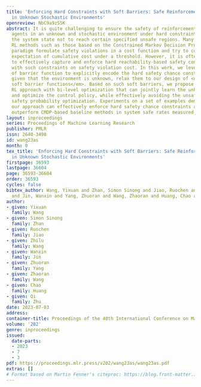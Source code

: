 ```yaml
---
title: 'Enforcing Hard Constraints with Soft Barriers: Safe Reinforcement Learning
  in Unknown Stochastic Environments'
openreview: NbC9a9zS5K
abstract: It is quite challenging to ensure the safety of reinforcement learning (RL)
  agents in an unknown and stochastic environment under hard constraints that require
  the system state not to reach certain specified unsafe regions. Many popular safe
  RL methods such as those based on the Constrained Markov Decision Process (CMDP)
  paradigm formulate safety violations in a cost function and try to constrain the
  expectation of cumulative cost under a threshold. However, it is often difficult
  to effectively capture and enforce hard reachability-based safety constraints indirectly
  with such constraints on safety violation cost. In this work, we leverage the notion
  of barrier function to explicitly encode the hard safety chance constraints, and
  given that the environment is unknown, relax them to our design of <em>generative-model-based
  soft barrier functions</em>. Based on such soft barriers, we propose a novel safe
  RL approach with bi-level optimization that can jointly learn the unknown environment
  and optimize the control policy, while effectively avoiding the unsafe region with
  safety probability optimization. Experiments on a set of examples demonstrate that
  our approach can effectively enforce hard safety chance constraints and significantly
  outperform CMDP-based baseline methods in system safe rates measured via simulations.
layout: inproceedings
series: Proceedings of Machine Learning Research
publisher: PMLR
issn: 2640-3498
id: wang23as
month: 0
tex_title: 'Enforcing Hard Constraints with Soft Barriers: Safe Reinforcement Learning
  in Unknown Stochastic Environments'
firstpage: 36593
lastpage: 36604
page: 36593-36604
order: 36593
cycles: false
bibtex_author: Wang, Yixuan and Zhan, Simon Sinong and Jiao, Ruochen and Wang, Zhilu
  and Jin, Wanxin and Yang, Zhuoran and Wang, Zhaoran and Huang, Chao and Zhu, Qi
author:
- given: Yixuan
  family: Wang
- given: Simon Sinong
  family: Zhan
- given: Ruochen
  family: Jiao
- given: Zhilu
  family: Wang
- given: Wanxin
  family: Jin
- given: Zhuoran
  family: Yang
- given: Zhaoran
  family: Wang
- given: Chao
  family: Huang
- given: Qi
  family: Zhu
date: 2023-07-03
address: 
container-title: Proceedings of the 40th International Conference on Machine Learning
volume: '202'
genre: inproceedings
issued:
  date-parts:
  - 2023
  - 7
  - 3
pdf: https://proceedings.mlr.press/v202/wang23as/wang23as.pdf
extras: []
# Format based on Martin Fenner's citeproc: https://blog.front-matter.io/posts/citeproc-yaml-for-bibliographies/
---
```

